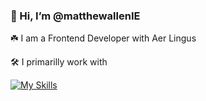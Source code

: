 ### 👋 Hi, I’m @matthewallenIE

☘️ I am a Frontend Developer with  Aer Lingus

🛠️ I primarilly work with

[![My Skills](https://skillicons.dev/icons?i=angular,ts,js,git)](https://skillicons.dev)

<!---
- 👀 I’m interested in ...
- 🌱 I’m currently learning ...
- 💞️ I’m looking to collaborate on ...
- 📫 How to reach me ...
matthewallenIE/matthewallenIE is a ✨ special ✨ repository because its `README.md` (this file) appears on your GitHub profile.
You can click the Preview link to take a look at your changes.
1
2
3
4
5
6
7
8
9
10
--->
